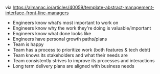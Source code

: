 via https://almanac.io/articles/40059/template-abstract-management-interface-front-line-managers
- Engineers know what’s most important to work on
- Engineers know why the work they're doing is valuable/important
- Engineers know what done looks like
- Engineers have personal growth paths/plans
- Team is happy
- Team has a process to prioritize work (both features & tech debt)
- Team knows its stakeholders and what their needs are
- Team consistently strives to improve its processes and interactions
- Long term delivery plans are aligned with business needs 